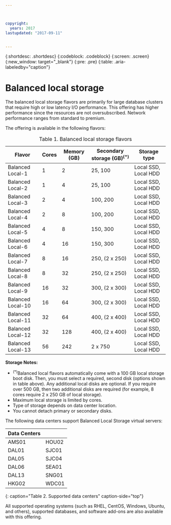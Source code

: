 ```yaml
---



copyright:
  years: 2017
lastupdated: "2017-09-11"


---
```


{:shortdesc: .shortdesc}
{:codeblock: .codeblock}
{:screen: .screen}
{:new_window: target="_blank"}
{:pre: .pre}
{:table: .aria-labeledby="caption"}

# Balanced local storage
The balanced local storage flavors are primarily for large database clusters that require high or low latency I/O performance. This offering has higher performance since the resources are not oversubscribed. Network performance ranges from standard to premium.

The offering is available in the following flavors:

<table>
<CAPTION>Table 1. Balanced local storage flavors</CAPTION>
<THEAD>
<TR>
<th>Flavor</th>
<th>Cores</th>
<th>Memory (GB)</th>
<th>Secondary storage (GB)<sup>(*)</sup></th>
<th>Storage type</th>
</TR>
</THEAD>
<TBODY>
<tr>
<td>Balanced Local-1</td>
<td>1</td>
<td>2</td>
<td>25, 100</td>
<td>Local SSD, Local HDD</td>
</tr>
<tr>
<td>Balanced Local-2</td>
<td>1</td>
<td>4</td>
<td>25, 100</td>
<td>Local SSD, Local HDD</td>
</tr>
<tr>
<td>Balanced Local-3</td>
<td>2</td>
<td>4</td>
<td>100, 200</td>
<td>Local SSD, Local HDD</td>
</tr>
<tr>
<td>Balanced Local-4</td>
<td>2</td>
<td>8</td>
<td>100, 200</td>
<td>Local SSD, Local HDD</td>
</tr>
<tr>
<td>Balanced Local-5</td>
<td>4</td>
<td>8</td>
<td>150, 300</td>
<td>Local SSD, Local HDD</td>
</tr>
<tr>
<td>Balanced Local-6</td>
<td>4</td>
<td>16</td>
<td>150, 300</td>
<td>Local SSD, Local HDD</td>
</tr>
<tr>
<td>Balanced Local-7</td>
<td>8</td>
<td>16</td>
<td>250, (2 x 250)</td>
<td>Local SSD, Local HDD</td>
</tr>
<tr>
<td>Balanced Local-8</td>
<td>8</td>
<td>32</td>
<td>250, (2 x 250)</td>
<td>Local SSD, Local HDD</td>
</tr>
<tr>
<td>Balanced Local-9</td>
<td>16</td>
<td>32</td>
<td>300, (2 x 300)</td>
<td>Local SSD, Local HDD</td>
</tr>
<tr>
<td>Balanced Local-10</td>
<td>16</td>
<td>64</td>
<td>300, (2 x 300)</td>
<td>Local SSD, Local HDD</td>
</tr>
<tr>
<td>Balanced Local-11</td>
<td>32</td>
<td>64</td>
<td>400, (2 x 400)</td>
<td>Local SSD, Local HDD</td>
</tr>
<tr>
<td>Balanced Local-12</td>
<td>32</td>
<td>128</td>
<td>400, (2 x 400)</td>
<td>Local SSD, Local HDD</td>
</tr>
<tr>
<td>Balanced Local-13</td>
<td>56</td>
<td>242</td>
<td>2 x 750</td>
<td>Local SSD, Local HDD</td>
</tr>
</TBODY>
</table>

**Storage Notes:**
* <sup>(*)</sup>Balanced local flavors automatically come with a 100 GB local storage boot disk. Then, you must select a required, second disk (options shown in table above). Any additional local disks are optional. If you require over 500 GB, then two additional disks are required (for example, 8 cores require 2 x 250 GB of local storage).
*	Maximum local storage is limited by cores. 
*	Type of storage depends on data center location.
*	You cannot detach primary or secondary disks.


The following data centers support Balanced Local Storage virtual servers:

|Data Centers |        |
|------------ |------  |  
|AMS01        |HOU02   |
|DAL01        |SJC01   | 
|DAL05        |SJC04   |
|DAL06        |SEA01   |
|DAL13        |SNG01   |        
|HKG02        |WDC01   | 
{: caption="Table 2. Supported data centers" caption-side="top"}

All supported operating systems (such as RHEL, CentOS, Windows, Ubuntu, and others), supported  databases, and software add-ons are also available with this offering.  
